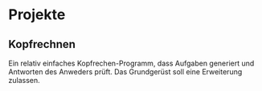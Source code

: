 # Projekte

## Kopfrechnen

Ein relativ einfaches Kopfrechen-Programm, dass Aufgaben generiert und Antworten des Anweders prüft. Das Grundgerüst soll eine Erweiterung zulassen.